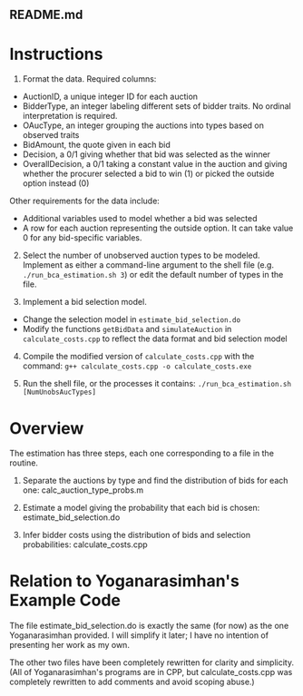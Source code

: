 README.md
---------


# Instructions

1. Format the data.  Required columns:
  - AuctionID, a unique integer ID for each auction
  - BidderType, an integer labeling different sets of bidder traits.  No ordinal interpretation is required.
  - OAucType, an integer grouping the auctions into types based on observed traits
  - BidAmount, the quote given in each bid
  - Decision, a 0/1 giving whether that bid was selected as the winner
  - OverallDecision, a 0/1 taking a constant value in the auction and giving whether the procurer selected a bid to win (1) or picked the outside option instead (0)

Other requirements for the data include:
  - Additional variables used to model whether a bid was selected
  - A row for each auction representing the outside option.  It can take value 0 for any bid-specific variables.

2. Select the number of unobserved auction types to be modeled.
Implement as either a command-line argument to the shell file
(e.g. `./run_bca_estimation.sh 3`) or edit the default number of types
in the file.


3. Implement a bid selection model.
  - Change the selection model in `estimate_bid_selection.do`
  - Modify the functions `getBidData` and `simulateAuction` in `calculate_costs.cpp` to reflect the data format and bid selection model

4. Compile the modified version of `calculate_costs.cpp` with the command: `g++ calculate_costs.cpp -o calculate_costs.exe`

5. Run the shell file, or the processes it contains: `./run_bca_estimation.sh [NumUnobsAucTypes]`



# Overview

The estimation has three steps, each one corresponding to a file in
the routine.

1. Separate the auctions by type and find the distribution of bids for
each one: calc_auction_type_probs.m

2. Estimate a model giving the probability that each bid is chosen:
estimate_bid_selection.do

3. Infer bidder costs using the distribution of bids and selection
probabilities: calculate_costs.cpp


# Relation to Yoganarasimhan's Example Code

The file estimate_bid_selection.do is exactly the same (for now) as
the one Yoganarasimhan provided.  I will simplify it later; I have no
intention of presenting her work as my own.

The other two files have been completely rewritten for clarity and
simplicity.  (All of Yoganarasimhan's programs are in CPP, but
calculate_costs.cpp was completely rewritten to add comments and avoid
scoping abuse.)
